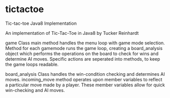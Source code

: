 # tictactoe
Tic-tac-toe Java8 Implementation

An implementation of Tic-Tac-Toe in Java8 by Tucker Reinhardt

game Class main method handles the menu loop with game mode selection.
Method for each gamemode runs the game loop, creating a board_analysis object which performs the operations on the board
to check for wins and determine AI moves. Specific actions are seperated into methods, to keep the game loops readable.

board_analysis Class handles the win-condition checking and determines AI moves. incoming_move method operates upon member
variables to reflect a particular move made by a player. These member variables allow for quick win-checking and AI moves.
